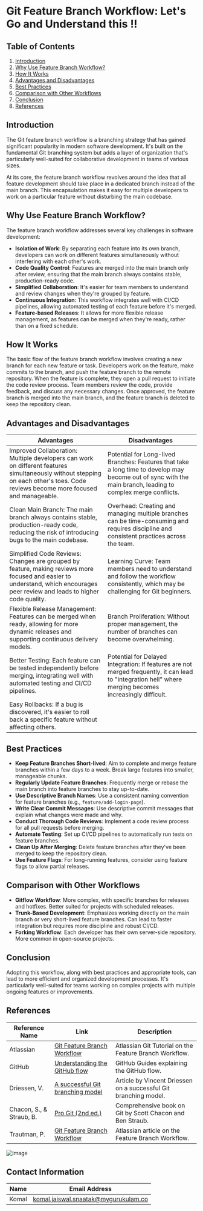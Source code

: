 # Git Feature Branch Workflow: Let's Go and Understand this !! 

## Table of Contents
1. [Introduction](#introduction)
2. [Why Use Feature Branch Workflow?](#why-use-feature-branch-workflow)
3. [How It Works](#how-it-works)
4. [Advantages and Disadvantages](#advantages-and-disadvantages)
5. [Best Practices](#best-practices)
6. [Comparison with Other Workflows](#comparison-with-other-workflows)
7. [Conclusion](#conclusion)
8. [References](#references)

## Introduction

The Git feature branch workflow is a branching strategy that has gained significant popularity in modern software development. It's built on the fundamental Git branching system but adds a layer of organization that's particularly well-suited for collaborative development in teams of various sizes.

At its core, the feature branch workflow revolves around the idea that all feature development should take place in a dedicated branch instead of the main branch. This encapsulation makes it easy for multiple developers to work on a particular feature without disturbing the main codebase.

## Why Use Feature Branch Workflow?

The feature branch workflow addresses several key challenges in software development:

- **Isolation of Work**: By separating each feature into its own branch, developers can work on different features simultaneously without interfering with each other's work.
- **Code Quality Control**: Features are merged into the main branch only after review, ensuring that the main branch always contains stable, production-ready code.
- **Simplified Collaboration**: It's easier for team members to understand and review changes when they're grouped by feature.
- **Continuous Integration**: This workflow integrates well with CI/CD pipelines, allowing automated testing of each feature before it's merged.
- **Feature-based Releases**: It allows for more flexible release management, as features can be merged when they're ready, rather than on a fixed schedule.

## How It Works

The basic flow of the feature branch workflow involves creating a new branch for each new feature or task. Developers work on the feature, make commits to the branch, and push the feature branch to the remote repository. When the feature is complete, they open a pull request to initiate the code review process. Team members review the code, provide feedback, and discuss any necessary changes. Once approved, the feature branch is merged into the main branch, and the feature branch is deleted to keep the repository clean.

## Advantages and Disadvantages

| **Advantages**                                 | **Disadvantages**                                          |
|------------------------------------------------|------------------------------------------------------------|
| Improved Collaboration: Multiple developers can work on different features simultaneously without stepping on each other's toes. Code reviews become more focused and manageable. | Potential for Long-lived Branches: Features that take a long time to develop may become out of sync with the main branch, leading to complex merge conflicts. |
| Clean Main Branch: The main branch always contains stable, production-ready code, reducing the risk of introducing bugs to the main codebase. | Overhead: Creating and managing multiple branches can be time-consuming and requires discipline and consistent practices across the team. |
| Simplified Code Reviews: Changes are grouped by feature, making reviews more focused and easier to understand, which encourages peer review and leads to higher code quality. | Learning Curve: Team members need to understand and follow the workflow consistently, which may be challenging for Git beginners. |
| Flexible Release Management: Features can be merged when ready, allowing for more dynamic releases and supporting continuous delivery models. | Branch Proliferation: Without proper management, the number of branches can become overwhelming. |
| Better Testing: Each feature can be tested independently before merging, integrating well with automated testing and CI/CD pipelines. | Potential for Delayed Integration: If features are not merged frequently, it can lead to "integration hell" where merging becomes increasingly difficult. |
| Easy Rollbacks: If a bug is discovered, it's easier to roll back a specific feature without affecting others. | |


## Best Practices

- **Keep Feature Branches Short-lived**: Aim to complete and merge feature branches within a few days to a week. Break large features into smaller, manageable chunks.
- **Regularly Update Feature Branches**: Frequently merge or rebase the main branch into feature branches to stay up-to-date.
- **Use Descriptive Branch Names**: Use a consistent naming convention for feature branches (e.g., `feature/add-login-page`).
- **Write Clear Commit Messages**: Use descriptive commit messages that explain what changes were made and why.
- **Conduct Thorough Code Reviews**: Implement a code review process for all pull requests before merging.
- **Automate Testing**: Set up CI/CD pipelines to automatically run tests on feature branches.
- **Clean Up After Merging**: Delete feature branches after they've been merged to keep the repository clean.
- **Use Feature Flags**: For long-running features, consider using feature flags to allow partial releases.

## Comparison with Other Workflows

- **Gitflow Workflow**: More complex, with specific branches for releases and hotfixes. Better suited for projects with scheduled releases.
- **Trunk-Based Development**: Emphasizes working directly on the main branch or very short-lived feature branches. Can lead to faster integration but requires more discipline and robust CI/CD.
- **Forking Workflow**: Each developer has their own server-side repository. More common in open-source projects.

## Conclusion

Adopting this workflow, along with best practices and appropriate tools, can lead to more efficient and organized development processes. It's particularly well-suited for teams working on complex projects with multiple ongoing features or improvements.

## References

| Reference Name | Link                                                                 | Description                                                      |
|----------------|----------------------------------------------------------------------|------------------------------------------------------------------|
| Atlassian      | [Git Feature Branch Workflow](https://www.atlassian.com/git/tutorials/comparing-workflows/feature-branch-workflow) | Atlassian Git Tutorial on the Feature Branch Workflow.           |
| GitHub          | [Understanding the GitHub flow](https://guides.github.com/introduction/flow/) | GitHub Guides explaining the GitHub flow.                         |
| Driessen, V.    | [A successful Git branching model](https://nvie.com/posts/a-successful-git-branching-model/) | Article by Vincent Driessen on a successful Git branching model.  |
| Chacon, S., & Straub, B. | [Pro Git (2nd ed.)](https://git-scm.com/book/en/v2) | Comprehensive book on Git by Scott Chacon and Ben Straub.          |
| Trautman, P.    | [Git Feature Branch Workflow](https://www.atlassian.com/git/tutorials/comparing-workflows/feature-branch-workflow) | Atlassian article on the Feature Branch Workflow.                |

![image](https://github.com/user-attachments/assets/d5f531d7-9549-4f06-9cd1-35aaeb858412)

## Contact Information 
|Name|Email Address|
|:---:|:---:|
|Komal|komal.jaiswal.snaatak@mygurukulam.co|
